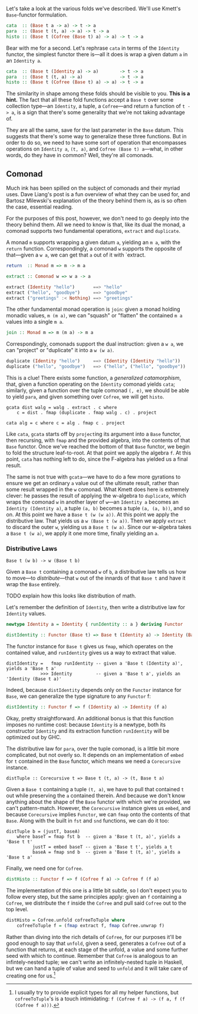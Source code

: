 Let's take a look at the various folds we've described. We'll use Kmett's `Base`-functor formulation.

``` haskell
cata  :: (Base t a -> a) -> t -> a
para  :: (Base t (t, a) -> a) -> t -> a
histo :: (Base t (Cofree (Base t) a) -> a) -> t -> a
```

Bear with me for a second. Let's rephrase `cata` in terms of the `Identity` functor, the simplest functor there is—all it does is wrap a given datum `a` in an `Identity a`.

```haskell
cata  :: (Base t (Identity a) -> a)        -> t -> a
para  :: (Base t (t, a) -> a)              -> t -> a
histo :: (Base t (Cofree (Base t) a) -> a) -> t -> a
```

The similarity in shape among these folds should be visible to you. **This is a hint.** The fact that all these fold functions accept a `Base t` over some collection type—an `Identity`, a tuple, a `Cofree`—and return a function of `t -> a`, is a sign that there's some generality that we're not taking advantage of.


They are all the same, save for the last parameter in the `Base` datum. This suggests that there's some way to generalize these three functions. But in order to do so, we need to have some sort of operation that encompasses operations on `Identity a`, `(t, a)`, and `Cofree (Base t) a`—what, in other words, do they have in common? Well, they're all comonads.

## Comonad

Much ink has been spilled on the subject of comonads and their myriad uses. Dave Liang's post is a fun overview of what they can be used for, and Bartosz Milewski's explanation of the theory behind them is, as is so often the case, essential reading.

For the purposes of this post, however, we don't need to go deeply into the theory behind them. All we need to know is that, like its dual the monad, a comonad supports two fundamental operations, `extract` and `duplicate`.

A monad `m` supports wrapping a given datum `a`, yielding an `m a`, with the `return` function. Correspondingly, a comonad `w` supports the opposite of that—given a `w a`, we can get that `a` out of it with `extract.

```haskell
return  :: Monad m => m -> m a

extract :: Comonad w => w a -> a
```


``` haskell
extract (Identity "hello")       ==> "hello"
extract ("hello", "goodbye")     ==> "goodbye"
extract ("greetings" :< Nothing) ==> "greetings"
```

The other fundamental monad operation is `join`: given a monad holding monadic values, `m (m a)`, we can "squash" or "flatten" the contained `m a` values into a single `m a`.

```haskell
join :: Monad m => m (m a) -> m a
```

Correspondingly, comonads support the dual instruction: given a `w a`, we can "project" or "duplicate" it into a `w (w a)`.

``` haskell
duplicate (Identity "hello")     ==> (Identity (Identity "hello"))
duplicate ("hello", "goodbye")   ==> ("hello", ("hello", "goodbye"))
```

This is a clue! There exists some function, a *generalized catamorphism*, that, given a function operating on the `Identity` comonad yields `cata`; 
similarly, given a function over the tuple comonad `(, e)`, we should be able to yield `para`, and given something over `Cofree`, we will get `histo`. 

```
gcata dist walg = walg . extract . c where
	c = dist . fmap (duplicate . fmap walg . c) . project
```

```
cata alg = c where c = alg . fmap c . project
```

Like `cata`, `gcata` starts off by `project`ing its argument into a `Base` functor, then recursing, with `fmap` and the provided algebra, into the contents of that `Base` functor. Once we've reached the bottom of that `Base` functor, 
we begin to fold the structure leaf-to-root. At that point we apply the algebra `f`.  At this point, `cata` has nothing left to do, since the F-algebra has yielded us a final result. 

The same is not true with `gcata`—we have to do a few more gyrations to ensure we get an ordinary `a` value out of the ultimate result, rather than some result wrapped in the `w` comonad. 
What Kmett does here is extremely clever: he passes the result of applying the w-algebra to `duplicate`, which wraps the comonad `w` in another layer of `w`—an `Identity a` becomes an `Identity (Identity a)`, a tuple `(a, b)` becomes a tuple `(a, (a, b))`, and so on.
At this point we have a `Base t (w (w a))`.
At this point we apply the distributive law. That yields us a `w (Base t (w a))`.
Then we apply `extract` to discard the outer `w`, yielding us a `Base t (w a)`.
Since our w-algebra takes a `Base t (w a)`, we apply it one more time, finally yielding an `a`.

### Distributive Laws

```
Base t (w b) -> w (Base t b)
```

Given a `Base t` containing a comonad `w` of `b`, a distributive law tells us how to move—to *distribute*—that `w` out of the innards of that `Base t` and have it wrap the `Base` entirely.

TODO explain how this looks like distribution of math.

Let's remember the definition of `Identity`, then write a distributive law for `Identity` values.

``` haskell
newtype Identity a = Identity { runIdentity :: a } deriving Functor

distIdentity :: Functor (Base t) => Base t (Identity a) -> Identity (Base t a)
```

The functor instance for `Base t` gives us `fmap`, which operates on the contained value, and `runIdentity` gives us a way to extract that value. 

```
distIdentity =   fmap runIdentity -- given a 'Base t (Identity a)', yields a 'Base t a'
             >>> Identity         -- given a 'Base t a', yields an 'Identity (Base t a)'
```

Indeed, because `distIdentity` depends only on the `Functor` instance for `Base`, we can generalize the type signature to any `Functor` f:

```haskell
distIdentity :: Functor f => f (Identity a) -> Identity (f a)
```

Okay, pretty straightforward. An additional bonus is that this function imposes no runtime cost: because `Identity` is a newtype, both its constructor `Identity` and its extraction function `runIdentity` will be optimized out by GHC.

The distributive law for `para`, over the tuple comonad, is a little bit more complicated, but not overly so. It depends on an implementation of `embed` for `t` contained in the `Base` functor, which means we need a `Corecursive` instance.

```
distTuple :: Corecursive t => Base t (t, a) -> (t, Base t a)
```

Given a `Base t` containing a tuple `(t, a)`, we have to pull that contained `t` out while preserving the `a` contained therein. And because we don't know anything about the shape of the `Base` functor with which we're provided, we can't pattern-match. 
However, the `Corecursive` instance gives us `embed`, and because `Corecursive` implies `Functor`, we can `fmap` onto the contents of that `Base`. Along with the built in `fst` and `snd` functions, we can do it too:

```
distTuple b = (justT, baseA) 
	where baseT = fmap fst b  -- given a 'Base t (t, a)', yields a 'Base t t'
	      justT = embed baseT -- given a 'Base t t', yields a t
		  baseA = fmap snd b  -- given a 'Base t (t, a)', yields a 'Base t a'
```

Finally, we need one for `Cofree`. 

``` haskell
distHisto :: Functor f => f (Cofree f a) -> Cofree f (f a)
```

The implementation of this one is a little bit subtle, so I don't expect you to follow every step, but the same principles apply: given an `f` containing a `Cofree`, we distribute the `f` inside the `Cofree` and pull said `Cofree` out to the top level.

``` haskell
distHisto = Cofree.unfold cofreeToTuple where
	cofreeToTuple f = (fmap extract f, fmap Cofree.unwrap f)
```

Rather than diving into the rich details of `Cofree`, for our purposes it'll be good enough to say that `unfold`, given a seed, generates a `Cofree` out of a function that returns, at each stage of the unfold, a value and some further seed with which to continue. Remember that `Cofree` is analogous to an infintely-nested tuple; we can't write an infinitely-nested tuple in Haskell, but we can hand a tuple of value and seed to `unfold` and it will take care of creating one for us.[^1]

[^1]: I usually try to provide explicit types for all my helper functions, but `cofreeToTuple`'s is a touch intimidating: `f (Cofree f a) -> (f a, f (f (Cofree f a)))`.
